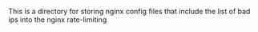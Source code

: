 This is a directory for storing nginx config files that include the list of bad ips into the nginx rate-limiting 
